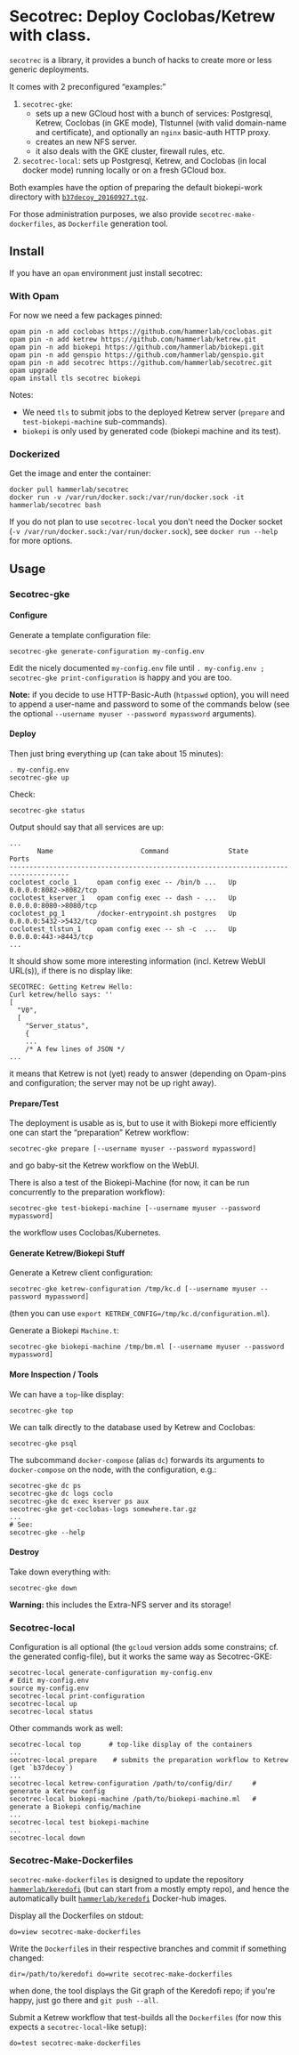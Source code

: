 Secotrec: Deploy Coclobas/Ketrew with class.
============================================


`secotrec` is a library, it provides a bunch of hacks to create more or less
generic deployments.

It comes with 2 preconfigured “examples:”

1. `secotrec-gke`: 
    - sets up a new GCloud host with a bunch of services:
      Postgresql, Ketrew, Coclobas (in GKE mode), Tlstunnel (with valid
      domain-name and certificate), and optionally an `nginx` basic-auth HTTP
      proxy.
    - creates an new NFS server.
    - it also deals with the GKE cluster, firewall rules, etc.
2. `secotrec-local`: sets up Postgresql, Ketrew, and Coclobas (in local docker
   mode) running locally or on a fresh GCloud box.
   
Both examples have the option of preparing the default biokepi-work directory
with
[`b37decoy_20160927.tgz`](https://storage.googleapis.com/hammerlab-biokepi-data/precomputed/b37decoy_20160927.tgz).

For those administration purposes, we also provide `secotrec-make-dockerfiles`,
as `Dockerfile` generation tool.

Install
-------

If you have an `opam` environment just install secotrec:

### With Opam

For now we need a few packages pinned:

    opam pin -n add coclobas https://github.com/hammerlab/coclobas.git
    opam pin -n add ketrew https://github.com/hammerlab/ketrew.git
    opam pin -n add biokepi https://github.com/hammerlab/biokepi.git
    opam pin -n add genspio https://github.com/hammerlab/genspio.git
    opam pin -n add secotrec https://github.com/hammerlab/secotrec.git
    opam upgrade
    opam install tls secotrec biokepi

Notes:

- We need `tls` to submit jobs to the deployed Ketrew server (`prepare` and
  `test-biokepi-machine` sub-commands).
- `biokepi` is only used by generated code (biokepi machine and its test).


### Dockerized

Get the image and enter the container:

    docker pull hammerlab/secotrec
    docker run -v /var/run/docker.sock:/var/run/docker.sock -it hammerlab/secotrec bash

If you do not plan to use `secotrec-local` you don't need the
Docker socket (`-v /var/run/docker.sock:/var/run/docker.sock`),
see `docker run --help` for more options.

Usage
-----

### Secotrec-gke

#### Configure

Generate a template configuration file:

```
secotrec-gke generate-configuration my-config.env
```

Edit the nicely documented `my-config.env` file
until `. my-config.env ; secotrec-gke print-configuration` is happy and you are
too.

**Note:** if you decide to use HTTP-Basic-Auth (`htpasswd` option), you will
need to append a user-name and password to some of the commands below
(see the optional `--username myuser --password mypassword` arguments).

#### Deploy

Then just bring everything up (can take about 15 minutes):

```
. my-config.env
secotrec-gke up
```

Check:

```
secotrec-gke status
```

Output should say that all services are up:

```
...
       Name                      Command               State           Ports          
-------------------------------------------------------------------------------------
coclotest_coclo_1     opam config exec -- /bin/b ...   Up      0.0.0.0:8082->8082/tcp 
coclotest_kserver_1   opam config exec -- dash - ...   Up      0.0.0.0:8080->8080/tcp 
coclotest_pg_1        /docker-entrypoint.sh postgres   Up      0.0.0.0:5432->5432/tcp 
coclotest_tlstun_1    opam config exec -- sh -c  ...   Up      0.0.0.0:443->8443/tcp  
...
```

It should show some more interesting information (incl. Ketrew WebUI URL(s)), if
there is no display like:

```
SECOTREC: Getting Ketrew Hello:
Curl ketrew/hello says: ''
[
  "V0",
  [
    "Server_status",
    {
    ...
    /* A few lines of JSON */
...
```

it means that Ketrew is not (yet) ready to answer (depending on Opam-pins and
configuration; the server may not be up right away).

#### Prepare/Test

The deployment is usable as is, but to use it with Biokepi more efficiently
one can start the “preparation” Ketrew workflow:

```
secotrec-gke prepare [--username myuser --password mypassword]
```

and go baby-sit the Ketrew workflow on the WebUI.

There is also a test of the Biokepi-Machine (for now, it can be run concurrently
to the preparation workflow):

```
secotrec-gke test-biokepi-machine [--username myuser --password mypassword]
```

the workflow uses Coclobas/Kubernetes.

#### Generate Ketrew/Biokepi Stuff

Generate a Ketrew client configuration:

```
secotrec-gke ketrew-configuration /tmp/kc.d [--username myuser --password mypassword]
```

(then you can use `export KETREW_CONFIG=/tmp/kc.d/configuration.ml`).

Generate a Biokepi `Machine.t`:

```
secotrec-gke biokepi-machine /tmp/bm.ml [--username myuser --password mypassword]
```

#### More Inspection / Tools

We can have a `top`-like display:

```
secotrec-gke top
```

We can talk directly to the database used by Ketrew and Coclobas:

```
secotrec-gke psql
```

The subcommand `docker-compose` (alias `dc`) forwards its arguments to
`docker-compose` on the node, with the configuration, e.g.:

```
secotrec-gke dc ps
secotrec-gke dc logs coclo
secotrec-gke dc exec kserver ps aux
secotrec-gke get-coclobas-logs somewhere.tar.gz
...
# See:
secotrec-gke --help
```

#### Destroy

Take down everything with:

```
secotrec-gke down
```

**Warning:** this includes the Extra-NFS server and its storage!


### Secotrec-local

Configuration is all optional (the `gcloud` version adds some constrains;
cf. the generated config-file), but it works the same way as Secotrec-GKE:

```
secotrec-local generate-configuration my-config.env
# Edit my-config.env
source my-config.env
secotrec-local print-configuration
secotrec-local up
secotrec-local status
```

Other commands work as well:

```
secotrec-local top       # top-like display of the containers
...
secotrec-local prepare    # submits the preparation workflow to Ketrew (get `b37decoy`)
...
secotrec-local ketrew-configuration /path/to/config/dir/     # generate a Ketrew config
secotrec-local biokepi-machine /path/to/biokepi-machine.ml   # generate a Biokepi config/machine
...
secotrec-local test biokepi-machine
...
secotrec-local down
```

### Secotrec-Make-Dockerfiles

`secotrec-make-dockerfiles` is designed to update
the repository
[`hammerlab/keredofi`](https://github.com/hammerlab/keredofi)
(but can start from a mostly empty repo),
and hence the automatically built
[`hammerlab/keredofi`](https://hub.docker.com/r/hammerlab/keredofi/builds/)
Docker-hub images.

Display all the Dockerfiles on stdout:

    do=view secotrec-make-dockerfiles

Write the `Dockerfile`s in their respective branches and commit if something
changed:

    dir=/path/to/keredofi do=write secotrec-make-dockerfiles
    
when done, the tool displays the Git graph of the Keredofi repo; if you're
happy, just go there and `git push --all`.


Submit a Ketrew workflow that test-builds all the `Dockerfiles` (for now this
expects a `secotrec-local`-like setup):

    do=test secotrec-make-dockerfiles
